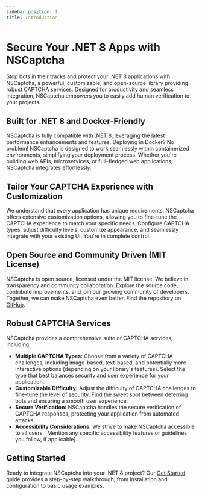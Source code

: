 ```yaml
---
sidebar_position: 1
title: Introduction
---
```


# Secure Your .NET 8 Apps with NSCaptcha

Stop bots in their tracks and protect your .NET 8 applications with NSCaptcha, a powerful, customizable, and open-source library providing robust CAPTCHA services. Designed for productivity and seamless integration, NSCaptcha empowers you to easily add human verification to your projects.

## Built for .NET 8 and Docker-Friendly

NSCaptcha is fully compatible with .NET 8, leveraging the latest performance enhancements and features. Deploying in Docker? No problem! NSCaptcha is designed to work seamlessly within containerized environments, simplifying your deployment process. Whether you're building web APIs, microservices, or full-fledged web applications, NSCaptcha integrates effortlessly.

## Tailor Your CAPTCHA Experience with Customization

We understand that every application has unique requirements. NSCaptcha offers extensive customization options, allowing you to fine-tune the CAPTCHA experience to match your specific needs. Configure CAPTCHA types, adjust difficulty levels, customize appearance, and seamlessly integrate with your existing UI. You're in complete control.

## Open Source and Community Driven (MIT License)

NSCaptcha is open source, licensed under the MIT license. We believe in transparency and community collaboration. Explore the source code, contribute improvements, and join our growing community of developers. Together, we can make NSCaptcha even better.  Find the repository on [GitHub](https://github.com/Hussein-Nakhostin-Saed/NSCaptcha).

## Robust CAPTCHA Services

NSCaptcha provides a comprehensive suite of CAPTCHA services, including:

* **Multiple CAPTCHA Types:** Choose from a variety of CAPTCHA challenges, including image-based, text-based, and potentially more interactive options (depending on your library's features). Select the type that best balances security and user experience for your application.
* **Customizable Difficulty:** Adjust the difficulty of CAPTCHA challenges to fine-tune the level of security. Find the sweet spot between deterring bots and ensuring a smooth user experience.
* **Secure Verification:** NSCaptcha handles the secure verification of CAPTCHA responses, protecting your application from automated attacks.
* **Accessibility Considerations:** We strive to make NSCaptcha accessible to all users. [Mention any specific accessibility features or guidelines you follow, if applicable].

## Getting Started

Ready to integrate NSCaptcha into your .NET 8 project? Our [Get Started](get-started) guide provides a step-by-step walkthrough, from installation and configuration to basic usage examples.